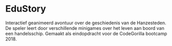# EduStory

Interactief geanimeerd avontuur over de geschiedenis van de Hanzesteden. De speler leert door verschillende minigames over het leven aan boord van een handelsschip. Gemaakt als eindopdracht voor de CodeGorilla bootcamp 2018.
